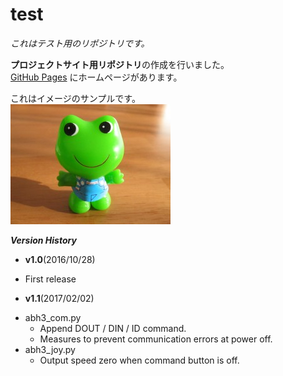 # test
_これはテスト用のリポジトリです。_

**プロジェクトサイト用リポジトリ**の作成を行いました。 <br>
[GitHub Pages](https://furusawata.github.io/test/)
にホームページがあります。<br>

これはイメージのサンプルです。<br>
![Alt text](img/frog.jpg "カエル")

**_Version History_**
* __v1.0__(2016/10/28)
 - First release
* __v1.1__(2017/02/02)
 - abh3_com.py
   + Append DOUT / DIN / ID command.
   + Measures to prevent communication errors at power off.
 - abh3_joy.py
   + Output speed zero when command button is off.
